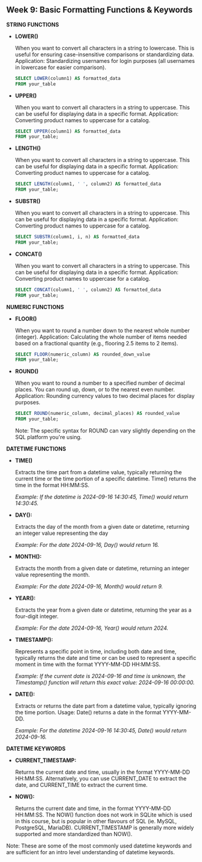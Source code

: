 <h2>Week 9: Basic Formatting Functions & Keywords</h2>

<b> STRING FUNCTIONS </b>
<ul>
<li><b>LOWER()</b>
<p>When you want to convert all characters in a string to lowercase. This is useful for ensuring case-insensitive comparisons or standardizing data.
Application: Standardizing usernames for login purposes (all usernames in lowercase for easier comparison).</p></li>

```sql
SELECT LOWER(column1) AS formatted_data
FROM your_table
```

<li><b>UPPER()</b>
<p>When you want to convert all characters in a string to uppercase. This can be useful for displaying data in a specific format.
Application: Converting product names to uppercase for a catalog.</p></li>

```sql
SELECT UPPER(column1) AS formatted_data
FROM your_table;
```

<li><b>LENGTH()</b>
<p>When you want to convert all characters in a string to uppercase. This can be useful for displaying data in a specific format.
Application: Converting product names to uppercase for a catalog.</p></li>

```sql
SELECT LENGTH(column1, ' ', column2) AS formatted_data
FROM your_table;
```

<li><b>SUBSTR()</b>
<p>When you want to convert all characters in a string to uppercase. This can be useful for displaying data in a specific format.
Application: Converting product names to uppercase for a catalog.</p></li>

```sql
SELECT SUBSTR(column1, i, n) AS formatted_data
FROM your_table;
```

<li><b>CONCAT()</b>
<p>When you want to convert all characters in a string to uppercase. This can be useful for displaying data in a specific format.
Application: Converting product names to uppercase for a catalog.</p></li>

```sql
SELECT CONCAT(column1, ' ', column2) AS formatted_data
FROM your_table;
```
</ul>

<b>NUMERIC FUNCTIONS</b>
<ul>
<li><b>FLOOR()</b>
<p>When you want to round a number down to the nearest whole number (integer).
Application: Calculating the whole number of items needed based on a fractional quantity (e.g., flooring 2.5 items to 2 items).</p></li>

```sql
SELECT FLOOR(numeric_column) AS rounded_down_value
FROM your_table;
```

<li><b>ROUND()</b>
<p>When you want to round a number to a specified number of decimal places. You can round up, down, or to the nearest even number.
Application: Rounding currency values to two decimal places for display purposes.</p></li>

```sql
SELECT ROUND(numeric_column, decimal_places) AS rounded_value
FROM your_table;
```
Note: The specific syntax for ROUND can vary slightly depending on the SQL platform you're using.
</ul>

<b>DATETIME FUNCTIONS</b>
<ul>
<li><b>TIME()</b>
<p>Extracts the time part from a datetime value, typically returning the current time or the time portion of a specific datetime. Time() returns the time in the format HH:MM:SS.</p>
<p><i>Example: If the datetime is 2024-09-16 14:30:45, Time() would return 14:30:45.</i></p></li>

<li><b>DAY():</b>
<p>Extracts the day of the month from a given date or datetime, returning an integer value representing the day</p>
<p><i>Example: For the date 2024-09-16, Day() would return 16.</i></p></li>

<li><b>MONTH():</b>
<p>Extracts the month from a given date or datetime, returning an integer value representing the month.</p>
<p><i>Example: For the date 2024-09-16, Month() would return 9.</i></p></li>

<li><b>YEAR():</b>
<p>Extracts the year from a given date or datetime, returning the year as a four-digit integer.</p>
<p><i>Example: For the date 2024-09-16, Year() would return 2024.</i></p></li>

<li><b>TIMESTAMP():</b> 
<p>Represents a specific point in time, including both date and time, typically returns the date and time or can be used to represent a specific moment in time with the format YYYY-MM-DD HH:MM:SS.</p>
<p><i>Example: If the current date is 2024-09-16 and time is unknown, the Timestamp() function will return this exact value: 2024-09-16 00:00:00.</i></p></li>

<li><b>DATE():</b> 
<p>Extracts or returns the date part from a datetime value, typically ignoring the time portion.
Usage: Date() returns a date in the format YYYY-MM-DD.</p>
<p><i>Example: For the datetime 2024-09-16 14:30:45, Date() would return 2024-09-16.</i></p></li>
</ul>

<b>DATETIME KEYWORDS</b>
<ul>
<li><b> CURRENT_TIMESTAMP:</b>
<p>Returns the current date and time, usually in the format YYYY-MM-DD HH:MM:SS. Alternatively, you can use CURRENT_DATE to extract the date, and CURRENT_TIME to extract the current time.</p>
</li>

<li><b> NOW():</b>
<p>Returns the current date and time, in the format YYYY-MM-DD HH:MM:SS. The NOW() function does not work in SQLite which is used in this course, but is popular in other flavours of SQL (ie. MySQL, PostgreSQL, MariaDB). CURRENT_TIMESTAMP is generally more widely supported and more standardized than NOW().</p>
</li>
</ul>
Note: These are some of the most commonly used datetime keywords and are sufficient for an intro level understanding of datetime keywords.
